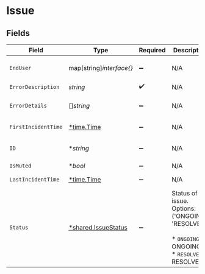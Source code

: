 # Issue


## Fields

| Field                                                                                                | Type                                                                                                 | Required                                                                                             | Description                                                                                          | Example                                                                                              |
| ---------------------------------------------------------------------------------------------------- | ---------------------------------------------------------------------------------------------------- | ---------------------------------------------------------------------------------------------------- | ---------------------------------------------------------------------------------------------------- | ---------------------------------------------------------------------------------------------------- |
| `EndUser`                                                                                            | map[string]*interface{}*                                                                             | :heavy_minus_sign:                                                                                   | N/A                                                                                                  | b82302de-852e-4e60-b050-edf9da3b7c02                                                                 |
| `ErrorDescription`                                                                                   | *string*                                                                                             | :heavy_check_mark:                                                                                   | N/A                                                                                                  | string                                                                                               |
| `ErrorDetails`                                                                                       | []*string*                                                                                           | :heavy_minus_sign:                                                                                   | N/A                                                                                                  | ["Missing employee permissions.","Missing time off permissions."]                                    |
| `FirstIncidentTime`                                                                                  | [*time.Time](https://pkg.go.dev/time#Time)                                                           | :heavy_minus_sign:                                                                                   | N/A                                                                                                  | 2022-12-05T16:19:15.161Z                                                                             |
| `ID`                                                                                                 | **string*                                                                                            | :heavy_minus_sign:                                                                                   | N/A                                                                                                  | 3fa85f64-5717-4562-b3fc-2c963f66afa6                                                                 |
| `IsMuted`                                                                                            | **bool*                                                                                              | :heavy_minus_sign:                                                                                   | N/A                                                                                                  | true                                                                                                 |
| `LastIncidentTime`                                                                                   | [*time.Time](https://pkg.go.dev/time#Time)                                                           | :heavy_minus_sign:                                                                                   | N/A                                                                                                  | 2022-12-05T16:19:15.161Z                                                                             |
| `Status`                                                                                             | [*shared.IssueStatus](../../../pkg/models/shared/issuestatus.md)                                     | :heavy_minus_sign:                                                                                   | Status of the issue. Options: ('ONGOING', 'RESOLVED')<br/><br/>* `ONGOING` - ONGOING<br/>* `RESOLVED` - RESOLVED | ONGOING                                                                                              |
